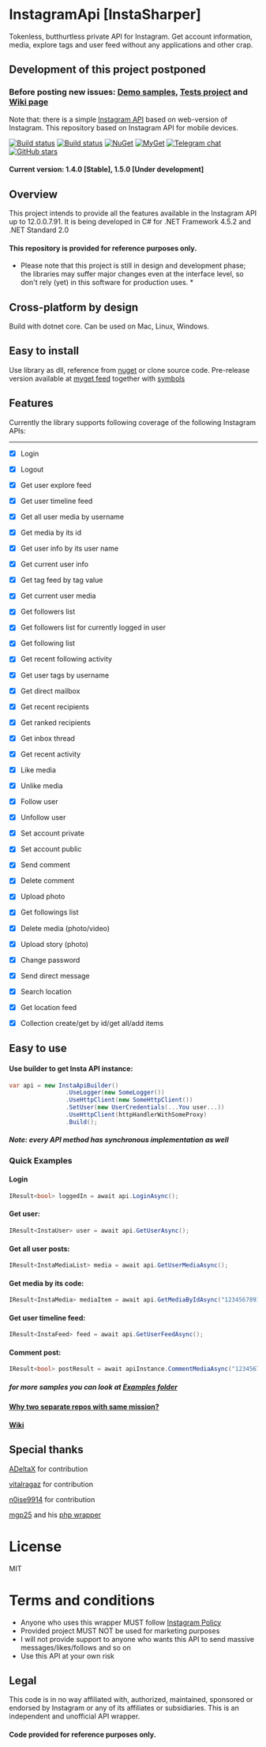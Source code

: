 # InstagramApi [InstaSharper]
Tokenless, butthurtless private API for Instagram. Get account information, media, explore tags and user feed without any applications and other crap.

## Development of this project postponed

### Before posting new issues: [Demo samples](https://github.com/a-legotin/InstaSharper/tree/develop/InstaSharper.Examples), [Tests project](https://github.com/a-legotin/InstaSharper/tree/develop/InstaSharper.Tests/Endpoints) and [Wiki page](https://github.com/a-legotin/InstaSharper/wiki/How-to-use-library-features)

Note that: there is a simple [Instagram API](https://github.com/a-legotin/InstagramAPI-Web) based on web-version of Instagram. This repository based on Instagram API for mobile devices.

[![Build status](https://ci.appveyor.com/api/projects/status/6os0fhi1awbplbka?svg=true)](https://ci.appveyor.com/project/a-legotin/instasharper)
[![Build status](https://travis-ci.org/a-legotin/InstaSharper.svg?branch=master)](https://travis-ci.org/a-legotin/InstaSharper)
[![NuGet](https://img.shields.io/nuget/v/InstaSharper.svg)](https://www.nuget.org/packages/InstaSharper/)
[![MyGet](https://img.shields.io/myget/a-legotin/v/instasharper-develop.svg)](https://www.myget.org/feed/Details/instasharper-develop)
[![Telegram chat](https://img.shields.io/badge/telegram-channel-blue.svg)](https://t.me/instasharper)
[![GitHub stars](https://img.shields.io/github/stars/a-legotin/InstaSharper.svg)](https://github.com/a-legotin/InstaSharper/stargazers)

#### Current version: 1.4.0 [Stable], 1.5.0 [Under development]

## Overview
This project intends to provide all the features available in the Instagram API up to 12.0.0.7.91. It is being developed in C# for .NET Framework 4.5.2 and .NET Standard 2.0

#### This repository is provided for reference purposes only.

* Please note that this project is still in design and development phase; the libraries may suffer major changes even at the interface level, so don't rely (yet) in this software for production uses. *

## Cross-platform by design
Build with dotnet core. Can be used on Mac, Linux, Windows.

## Easy to install
Use library as dll, reference from [nuget](https://www.nuget.org/packages/InstaSharper/) or clone source code.
Pre-release version available at [myget feed](https://www.myget.org/feed/Details/instasharper-develop) together with [symbols](https://www.myget.org/F/instasharper-develop/symbols/)

## Features

Currently the library supports following coverage of the following Instagram APIs:

***

- [x] Login
- [x] Logout
- [x] Get user explore feed
- [x] Get user timeline feed
- [x] Get all user media by username
- [x] Get media by its id
- [x] Get user info by its user name
- [x] Get current user info
- [x] Get tag feed by tag value
- [x] Get current user media
- [x] Get followers list
- [x] Get followers list for currently logged in user
- [x] Get following list
- [x] Get recent following activity
- [x] Get user tags by username
- [x] Get direct mailbox
- [x] Get recent recipients
- [x] Get ranked recipients
- [x] Get inbox thread
- [x] Get recent activity
- [x] Like media
- [x] Unlike media
- [x] Follow user
- [x] Unfollow user
- [x] Set account private
- [x] Set account public
- [x] Send comment
- [x] Delete comment
- [x] Upload photo
- [x] Get followings list
- [x] Delete media (photo/video)
- [x] Upload story (photo)
- [x] Change password
- [x] Send direct message
- [x] Search location
- [x] Get location feed
- [x] Collection create/get by id/get all/add items


## Easy to use
#### Use builder to get Insta API instance:
```c#
var api = new InstaApiBuilder()
                .UseLogger(new SomeLogger())
                .UseHttpClient(new SomeHttpClient())
                .SetUser(new UserCredentials(...You user...))
                .UseHttpClient(httpHandlerWithSomeProxy)
                .Build();
```
##### Note: every API method has synchronous implementation as well

### Quick Examples
#### Login
```c#
IResult<bool> loggedIn = await api.LoginAsync();
```

#### Get user:
```c#
IResult<InstaUser> user = await api.GetUserAsync();
```

#### Get all user posts:
```c#
IResult<InstaMediaList> media = await api.GetUserMediaAsync();
```

#### Get media by its code:
```c#
IResult<InstaMedia> mediaItem = await api.GetMediaByIdAsync("1234567891234567891_123456789);
```

#### Get user timeline feed:
```c#
IResult<InstaFeed> feed = await api.GetUserFeedAsync();
```

#### Comment post:
```c#
IResult<bool> postResult = await apiInstance.CommentMediaAsync("1234567891234567891_123456789", "Hi there!");
```

##### for more samples you can look at [Examples folder](https://github.com/a-legotin/InstaSharper/tree/master/InstaSharper.Examples)


#### [Why two separate repos with same mission?](https://github.com/a-legotin/InstagramAPI-Web/wiki/Difference-between-API-Web-and-just-API-repositories)

#### [Wiki](https://github.com/a-legotin/InstagramAPI/wiki/)

## Special thanks

[ADeltaX](https://github.com/ADeltaX) for contribution

[vitalragaz](https://github.com/vitalragaz) for contribution

[n0ise9914](https://github.com/n0ise9914) for contribution

[mgp25](https://github.com/mgp25) and his [php wrapper](https://github.com/mgp25/Instagram-API/)

# License

MIT

# Terms and conditions

- Anyone who uses this wrapper MUST follow [Instagram Policy](https://www.instagram.com/about/legal/terms/api/)
- Provided project MUST NOT be used for marketing purposes
- I will not provide support to anyone who wants this API to send massive messages/likes/follows and so on
- Use this API at your own risk

## Legal

This code is in no way affiliated with, authorized, maintained, sponsored or endorsed by Instagram or any of its affiliates or subsidiaries. This is an independent and unofficial API wrapper.
#### Code provided for reference purposes only.
